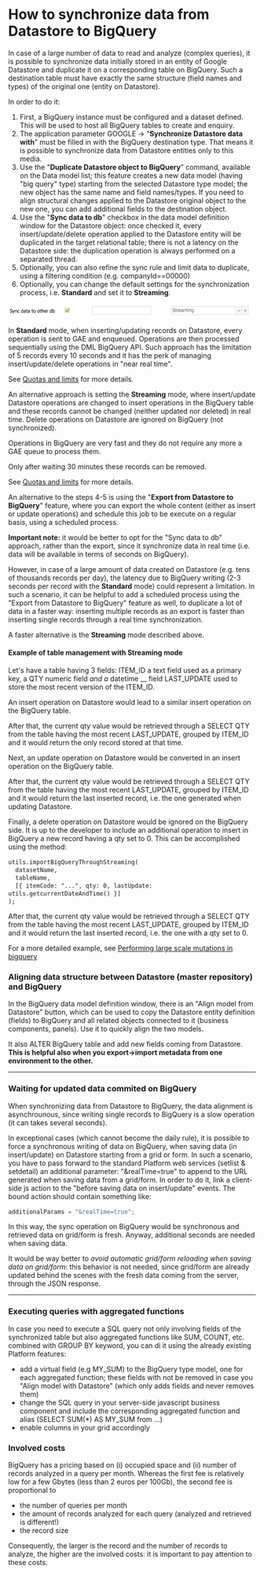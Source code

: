# How to synchronize data from Datastore to BigQuery

In case of a large number of data to read and analyze (complex queries), it is possible to synchronize data initially stored in an entity of Google Datastore and duplicate it on a corresponding table on BigQuery. Such a destination table must have exactly the same structure (field names and types) of the original one (entity on Datastore).

In order to do it:

1. First, a BigQuery instance must be configured and a dataset defined. This will be used to host all BigQuery tables to create and enquiry.
2. The application parameter GOOGLE -> "**Synchronize Datastore data with**" must be filled in with the BigQuery destination type. That means it is possible to synchronize data from Datastore entities only to this media.
3. Use the "**Duplicate Datastore object to BigQuery**" command, available on the Data model list; this feature creates a new data model (having "big query" type) starting from the selected Datastore type model; the new object has the same name and field names/types. If you need to align structural changes applied to the Datastore original object to the new one, you can add additional fields to the destination object.
4. Use the "**Sync data to db**" checkbox in the data model definition window for the Datastore object: once checked it, every insert/update/delete operation applied to the Datastore entity will be duplicated in the target relational table; there is not a latency on the Datastore side: the duplication operation is always performed on a separated thread.
5. Optionally, you can also refine the sync rule and limit data to duplicate, using a filtering condition (e.g. companyId==00000)
6. Optionally, you can change the default settings for the synchronization process, i.e. **Standard** and set it to **Streaming**.

![](<.gitbook/assets/image (11).png>)

In **Standard** mode, when inserting/updating records on Datastore, every operation is sent to GAE and enqueued. Operations are then processed sequentially using the DML BigQuery API. Such approach has the limitation of 5 records every 10 seconds and it has the perk of managing insert/update/delete operations in "near real time".

See [Quotas and limits](https://cloud.google.com/bigquery/quotas#dataset\_limits) for more details.

An alternative approach is setting the **Streaming** mode, where insert/update Datastore operations are changed to insert operations in the BigQuery table and these records cannot be changed (neither updated nor deleted) in real time. Delete operations on Datastore are ignored on BigQuery (not synchronized).&#x20;

Operations in BigQuery are very fast and they do not require any more a GAE queue to process them.

Only after waiting 30 minutes these records can be removed.

See [Quotas and limits](https://cloud.google.com/bigquery/quotas#streaming\_inserts) for more details.



An alternative to the steps 4-5 is using the "**Export from Datastore to BigQuery**" feature, where you can export the whole content (either as insert or update operations) and schedule this job to be execute on a regular basis, using a scheduled process.

**Important note:** it would be better to opt for the "Sync data to db" approach, rather than the export, since it synchronize data in real time (i.e. data will be available in terms of seconds on BigQuery).

However, in case of a large amount of data created on Datastore (e.g. tens of thousands records per day), the latency due to BigQuery writing (2-3 seconds per record with the **Standard** mode) could represent a limitation. In such a scenario, it can be helpful to add a scheduled process using the "Export from Datastore to BigQuery" feature as well, to duplicate a lot of data in a faster way: inserting multiple records as an export is faster than inserting single records through a real time synchronization.

A faster alternative is the **Streaming** mode described above.



#### Example of table management with Streaming mode

Let's have a table having 3 fields: ITEM\_ID a text field used as a primary key, a QTY numeric field _and a_ datetime __ field LAST\_UPDATE used to store the most recent version of the ITEM\_ID.

An insert operation on Datastore would lead to a similar insert operation on the BigQuery table.

After that, the current qty value would be retrieved through a SELECT QTY from the table having the most recent LAST\_UPDATE, grouped by ITEM\_ID and it would return the only record stored at that time.

Next, an update operation on Datastore would be converted in an insert operation on the BigQuery table.

After that, the current qty value would be retrieved through a SELECT QTY from the table having the most recent LAST\_UPDATE, grouped by ITEM\_ID and it would return the last inserted record, i.e. the one generated when updating Datastore.

Finally, a delete operation on Datastore would be ignored on the BigQuery side. It is up to the developer to include an additional operation to insert in BigQuery a new record having a qty set to 0. This can be accomplished using the method:

```
utils.importBigQueryThroughStreaming(
  datasetName,
  tableName,
  [{ itemCode: "...", qty: 0, lastUpdate: utils.getcurrentDateAndTime() }]
);
```

After that, the current qty value would be retrieved through a SELECT QTY from the table having the most recent LAST\_UPDATE, grouped by ITEM\_ID and it would return the last inserted record, i.e. the one with a qty set to 0.

For a more detailed example, see [Performing large scale mutations in bigquery](https://cloud.google.com/blog/products/bigquery/performing-large-scale-mutations-in-bigquery)



### **Aligning data structure between Datastore (master repository) and BigQuery**

In the BigQuery data model definition window, there is an "Align model from Datastore" button, which can be used to copy the Datastore entity definition (fields) to BigQuery and all related objects connected to it (business components, panels). Use it to quickly align the two models.

It also ALTER BigQuery table and add new fields coming from Datastore. **This is helpful also when you export->import metadata from one environment to the other.**

****

### **Waiting for updated data commited on BigQuery**

When synchronizing data from Datastore to BigQuery, the data alignment is asynchrounous, since writing single records to BigQuery is a slow operation (it can takes several seconds).

In exceptional cases (which cannot become the daily rule), it is possible to force a synchronous writing of data on BigQuery, when saving data (in insert/update) on Datastore starting from a grid or form. In such a scenario, you have to pass forward to the standard Platform web services (setlist & setdetail) an additional parameter: "\&realTime=true" to append to the URL generated when saving data from a grid/form. In order to do it, link a client-side js action to the "before saving data on insert/update" events. The bound action should contain something like:

```javascript
additionalParams = "&realTime=true";
```

In this way, the sync operation on BigQuery would be synchronous and retrieved data on grid/form is fresh. Anyway, additional seconds are needed when saving data.

It would be way better to _avoid automatic grid/form reloading when saving data on grid/form_: this behavior is not needed, since grid/form are already updated behind the scenes with the fresh data coming from the server, through the JSON response.

****

### **Executing queries with aggregated functions**

In case you need to execute a SQL query not only involving fields of the synchronized table but also aggregated functions like SUM, COUNT, etc. combined with GROUP BY keyword, you can di it using the already existing Platform features:

* add a virtual field (e.g MY\_SUM) to the BigQuery type model, one for each aggregated function; these fields with not be removed in case you "Align model with Datastore" (which only adds fields and never removes them)
* change the SQL query in your server-side javascript business component and include the corresponding aggregated function and alias (SELECT SUM(\*) AS MY\_SUM from ...)
* enable columns in your grid accordingly

### **Involved costs**

BigQuery has a pricing based on (i) occupied space and (ii) number of records analyzed in a query per month. Whereas the first fee is relatively low for a few Gbytes (less than 2 euros per 100Gb), the second fee is proportional to

* the number of queries per month
* the amount of records analyzed for each query (analyzed and retrieved is different!)
* the record size

Consequently, the larger is the record and the number of records to analyze, the higher are the involved costs: it is important to pay attention to these costs.


